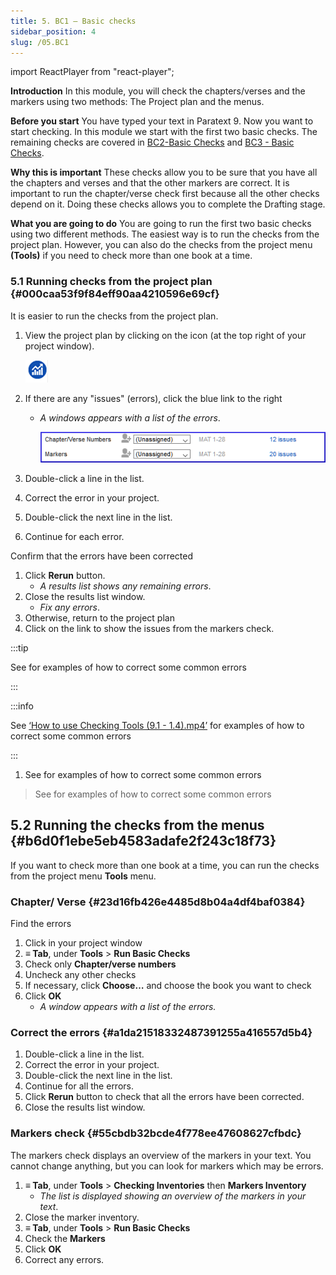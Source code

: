 ```yaml
---
title: 5. BC1 – Basic checks
sidebar_position: 4
slug: /05.BC1
---
```


import ReactPlayer from "react-player";

**Introduction**
In this module, you will check the chapters/verses and the markers using two methods: The Project plan and the menus.


**Before you start**
You have typed your text in Paratext 9. Now you want to start checking. In this module we start with the first two basic checks. The remaining checks are covered in [BC2-Basic Checks](https://sillsdev.github.io/paratext-manual/12.BC2) and [BC3 - Basic Checks](https://sillsdev.github.io/paratext-manual/19.BC3).


**Why this is important**
These checks allow you to be sure that you have all the chapters and verses and that the other markers are correct. It is important to run the chapter/verse check first because all the other checks depend on it. Doing these checks allows you to complete the Drafting stage.


**What you are going to do**
You are going to run the first two basic checks using two different methods. The easiest way is to run the checks from the project plan. However, you can also do the checks from the project menu **(Tools)** if you need to check more than one book at a time.


### 5.1 Running checks from the project plan {#000caa53f9f84eff90aa4210596e69cf}


It is easier to run the checks from the project plan.

1. View the project plan by clicking on the icon
(at the top right of your project window).

	![](/notion_imgs/88811353.png)

1. If there are any "issues" (errors), click the blue link to the right
	- _A windows appears with a list of the errors_.

		![](/notion_imgs/1096277516.png)

1. Double-click a line in the list.
1. Correct the error in your project.
1. Double-click the next line in the list.
1. Continue for each error.

Confirm that the errors have been corrected

1. Click **Rerun** button.
	- _A results list shows any remaining errors_.
1. Close the results list window.
	- _Fix any errors_.
1. Otherwise, return to the project plan
1. Click on the link to show the issues from the markers check.

:::tip 


See <ReactPlayer controls url="https://vimeo.com/461361122" /> for examples of how to correct some common errors


:::


:::info

See [‘How to use Checking Tools (9.1 - 1.4).mp4’](https://vimeo.com/461361122) for examples of how to correct some common errors

:::



1. See <ReactPlayer controls url="https://vimeo.com/461361122" /> for examples of how to correct some common errors

> See <ReactPlayer controls url="https://vimeo.com/461361122" /> for examples of how to correct some common errors


## 5.2 Running the checks from the menus {#b6d0f1ebe5eb4583adafe2f243c18f73}


If you want to check more than one book at a time, you can run the checks from the project menu **Tools** menu.


### Chapter/ Verse {#23d16fb426e4485d8b04a4df4baf0384}


Find the errors

1. Click in your project window
1. **≡ Tab**, under **Tools** &gt; **Run Basic Checks**
1. Check only **Chapter/verse numbers**
1. Uncheck any other checks
1. If necessary, click **Choose…** and choose the book you want to check
1. Click **OK**
	- _A window appears with a list of the errors._

### Correct the errors {#a1da21518332487391255a416557d5b4}

1. Double-click a line in the list.
1. Correct the error in your project.
1. Double-click the next line in the list.
1. Continue for all the errors.
1. Click **Rerun** button to check that all the errors have been corrected.
1. Close the results list window.

### Markers check {#55cbdb32bcde4f778ee47608627cfbdc}


The markers check displays an overview of the markers in your text. You cannot change anything, but you can look for markers which may be errors.

1. **≡ Tab**, under **Tools** &gt; **Checking Inventories** then **Markers Inventory**
	- _The list is displayed showing an overview of the markers in your text_.
1. Close the marker inventory.
1. **≡ Tab**, under **Tools** &gt; **Run Basic Checks**
1. Check the **Markers**
1. Click **OK**
1. Correct any errors.
